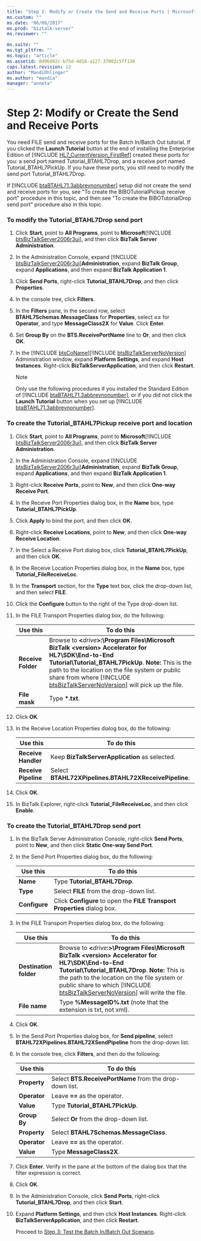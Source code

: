 ```yaml
---
title: "Step 2: Modify or Create the Send and Receive Ports | Microsoft Docs"
ms.custom: ""
ms.date: "06/08/2017"
ms.prod: "biztalk-server"
ms.reviewer: ""

ms.suite: ""
ms.tgt_pltfrm: ""
ms.topic: "article"
ms.assetid: 8d96d02c-b75d-4d18-a127-37002c5ff138
caps.latest.revision: 12
author: "MandiOhlinger"
ms.author: "mandia"
manager: "anneta"
---
```

# Step 2: Modify or Create the Send and Receive Ports
You need FILE send and receive ports for the Batch In/Batch Out tutorial. If you clicked the <strong>Launch Tutorial</strong> button at the end of installing the Enterprise Edition of [!INCLUDE [HL7_CurrentVersion_FirstRef](../../includes/hl7-currentversion-firstref-md.md)] created these ports for you: a send port named Tutorial_BTAHL7Drop, and a receive port named Tutorial_BTAHL7PickUp. If you have these ports, you still need to modify the send port Tutorial_BTAHL7Drop.  

 If [!INCLUDE [btaBTAHL71.3abbrevnonumber](../../includes/btabtahl71-3abbrevnonumber-md.md)] setup did not create the send and receive ports for you, see "To create the BIBOTutorialPickup receive port" procedure in this topic, and then see "To create the BIBOTutorialDrop send port" procedure also in this topic.  

### To modify the Tutorial_BTAHL7Drop send port  

1. Click <strong>Start</strong>, point to <strong>All Programs</strong>, point to <strong>Microsoft</strong>[!INCLUDE [btsBizTalkServer2006r3ui](../../includes/btsbiztalkserver2006r3ui-md.md)], and then click <strong>BizTalk Server Administration</strong>.  

2. In the Administration Console, expand [!INCLUDE [btsBizTalkServer2006r3ui](../../includes/btsbiztalkserver2006r3ui-md.md)]<strong>Administration</strong>, expand <strong>BizTalk Group</strong>, expand <strong>Applications</strong>, and then expand <strong>BizTalk Application 1</strong>.  

3. Click **Send Ports**, right-click **Tutorial_BTAHL7Drop**, and then click **Properties**.  

4. In the console tree, click **Filters**.  

5. In the **Filters** pane, in the second row, select **BTAHL7Schemas.MessageClass** for **Properties**, select **==** for **Operator**, and type **MessageClass2X** for **Value**. Click **Enter**.  

6. Set **Group By** on the **BTS.ReceivePortName** line to **Or**, and then click **OK**.  

7. In the [!INCLUDE [btsCoName](../../includes/btsconame-md.md)][!INCLUDE [btsBizTalkServerNoVersion](../../includes/btsbiztalkservernoversion-md.md)] Administration window, expand <strong>Platform Settings</strong>, and expand <strong>Host Instances</strong>. Right-click <strong>BizTalkServerApplication</strong>, and then click <strong>Restart</strong>.  

   > [!NOTE]
   >  Only use the following procedures if you installed the Standard Edition of [!INCLUDE [btaBTAHL71.3abbrevnonumber](../../includes/btabtahl71-3abbrevnonumber-md.md)], or if you did not click the <strong>Launch Tutorial</strong> button when you set up [!INCLUDE [btaBTAHL71.3abbrevnonumber](../../includes/btabtahl71-3abbrevnonumber-md.md)].  

### To create the Tutorial_BTAHL7Pickup receive port and location  

1. Click <strong>Start</strong>, point to <strong>All Programs</strong>, point to <strong>Microsoft</strong>[!INCLUDE [btsBizTalkServer2006r3ui](../../includes/btsbiztalkserver2006r3ui-md.md)], and then click <strong>BizTalk Server Administration</strong>.  

2. In the Administration Console, expand [!INCLUDE [btsBizTalkServer2006r3ui](../../includes/btsbiztalkserver2006r3ui-md.md)]<strong>Administration</strong>, expand <strong>BizTalk Group</strong>, expand <strong>Applications</strong>, and then expand <strong>BizTalk Application 1</strong>.  

3. Right-click **Receive Ports**, point to **New**, and then click **One-way Receive Port**.  

4. In the Receive Port Properties dialog box, in the **Name** box, type **Tutorial_BTAHL7PickUp**.  

5. Click **Apply** to bind the port, and then click **OK**.  

6. Right-click **Receive Locations**, point to **New**, and then click **One-way Receive Location**.  

7. In the Select a Receive Port dialog box, click **Tutorial_BTAHL7PickUp**, and then click **OK**.  

8. In the Receive Location Properties dialog box, in the **Name** box, type **Tutorial_FileReceiveLoc**.  

9. In the **Transport** section, for the **Type** text box, click the drop-down list, and then select **FILE**.  

10. Click the **Configure** button to the right of the Type drop-down list.  

11. In the FILE Transport Properties dialog box, do the following:  


    |            Use this             |                                                                                                                                                                                             To do this                                                                                                                                                                                              |
    |---------------------------------|-----------------------------------------------------------------------------------------------------------------------------------------------------------------------------------------------------------------------------------------------------------------------------------------------------------------------------------------------------------------------------------------------------|
    | <strong>Receive Folder</strong> | Browse to <strong>\<</strong><em>drive</em><strong>\>:\Program Files\Microsoft BizTalk \<version\> Accelerator for HL7\SDK\End-to-End Tutorial\Tutorial_BTAHL7PickUp</strong>. <strong>Note:</strong>  This is the path to the location on the file system or public share from where [!INCLUDE [btsBizTalkServerNoVersion](../../includes/btsbiztalkservernoversion-md.md)] will pick up the file. |
    |   <strong>File mask</strong>    |                                                                                                                                                                                    Type <strong>\*.txt</strong>.                                                                                                                                                                                    |


12. Click **OK**.  

13. In the Receive Location Properties dialog box, do the following:  


    |             Use this              |                             To do this                             |
    |-----------------------------------|--------------------------------------------------------------------|
    | <strong>Receive Handler</strong>  |    Keep <strong>BizTalkServerApplication</strong> as selected.     |
    | <strong>Receive Pipeline</strong> | Select <strong>BTAHL72XPipelines.BTAHL72XReceivePipeline</strong>. |


14. Click **OK**.  

15. In BizTalk Explorer, right-click **Tutorial_FileReceiveLoc**, and then click **Enable**.  

### To create the Tutorial_BTAHL7Drop send port  

1. In the BizTalk Server Administration Console, right-click **Send Ports**, point to **New**, and then click **Static One-way Send Port**.  

2. In the Send Port Properties dialog box, do the following:  


   |          Use this          |                                             To do this                                              |
   |----------------------------|-----------------------------------------------------------------------------------------------------|
   |   <strong>Name</strong>    |                             Type <strong>Tutorial_BTAHL7Drop</strong>.                              |
   |   <strong>Type</strong>    |                        Select <strong>FILE</strong> from the drop-down list.                        |
   | <strong>Configure</strong> | Click <strong>Configure</strong> to open the <strong>FILE Transport Properties</strong> dialog box. |


3. In the FILE Transport Properties dialog box, do the following:  


   |              Use this               |                                                                                                                                                                                          To do this                                                                                                                                                                                           |
   |-------------------------------------|-----------------------------------------------------------------------------------------------------------------------------------------------------------------------------------------------------------------------------------------------------------------------------------------------------------------------------------------------------------------------------------------------|
   | <strong>Destination folder</strong> | Browse to <strong>\<</strong><em>drive</em><strong>:\>\Program Files\Microsoft BizTalk \<version\> Accelerator for HL7\SDK\End-to-End Tutorial\Tutorial_BTAHL7Drop</strong>. <strong>Note:</strong>  This is the path to the location on the file system or public share to which [!INCLUDE [btsBizTalkServerNoVersion](../../includes/btsbiztalkservernoversion-md.md)] will write the file. |
   |     <strong>File name</strong>      |                                                                                                                                                       Type <strong>%MessageID%.txt</strong> (note that the extension is txt, not xml).                                                                                                                                                        |


4. Click **OK**.  

5. In the Send Port Properties dialog box, for **Send pipeline**, select **BTAHL72XPipelines.BTAHL72XSendPipeline** from the drop-down list.  

6. In the console tree, click **Filters**, and then do the following:  


   |         Use this          |                              To do this                              |
   |---------------------------|----------------------------------------------------------------------|
   | <strong>Property</strong> | Select <strong>BTS.ReceivePortName</strong> from the drop-down list. |
   | <strong>Operator</strong> |              Leave <strong>==</strong> as the operator.              |
   |  <strong>Value</strong>   |             Type <strong>Tutorial_BTAHL7PickUp</strong>.             |
   | <strong>Group By</strong> |         Select <strong>Or</strong> from the drop-down list.          |
   | <strong>Property</strong> |         Select <strong>BTAHL7Schemas.MessageClass</strong>.          |
   | <strong>Operator</strong> |              Leave <strong>==</strong> as the operator.              |
   |  <strong>Value</strong>   |                Type <strong>MessageClass2X</strong>.                 |


7. Click **Enter**. Verify in the pane at the bottom of the dialog box that the filter expression is correct.  

8. Click **OK**.  

9. In the Administration Console, click **Send Ports**, right-click **Tutorial_BTAHL7Drop**, and then click **Start**.  

10. Expand **Platform Settings**, and then click **Host Instances**. Right-click **BizTalkServerApplication**, and then click **Restart**.  

    Proceed to [Step 3: Test the Batch In/Batch Out Scenario](../../adapters-and-accelerators/accelerator-hl7/step-3-test-the-batch-in-batch-out-scenario.md).